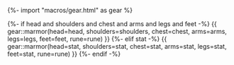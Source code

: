 {%- import "macros/gear.html" as gear %}

{%- if head and shoulders and chest and arms and legs and feet -%}
  {{ gear::marmor(head=head, shoulders=shoulders, chest=chest, arms=arms, legs=legs, feet=feet, rune=rune) }}
{%- elif stat -%}
  {{ gear::marmor(head=stat, shoulders=stat, chest=stat, arms=stat, legs=stat, feet=stat, rune=rune) }}
{%- endif -%}
